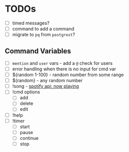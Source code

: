 # TODOs

- [ ] timed messages?
- [ ] command to add a command
- [ ] migrate to `pq` from `postgrest`?

## Command Variables
- [ ] `mention` and `user` vars - add a `@` check for users
- [ ] error handling when there is no input for cmd var
- [ ] ${random 1-100} - random number from some range
- [ ] ${random} - any random number
- [ ] !song - [spotify api: now playing](https://developer.spotify.com/documentation/web-api/reference/#/operations/get-the-users-currently-playing-track)
- [ ] !cmd options
    - [ ] add
    - [ ] delete
    - [ ] edit
- [ ] !help
- [ ] !timer
    - [ ] start
    - [ ] pause
    - [ ] continue
    - [ ] stop
